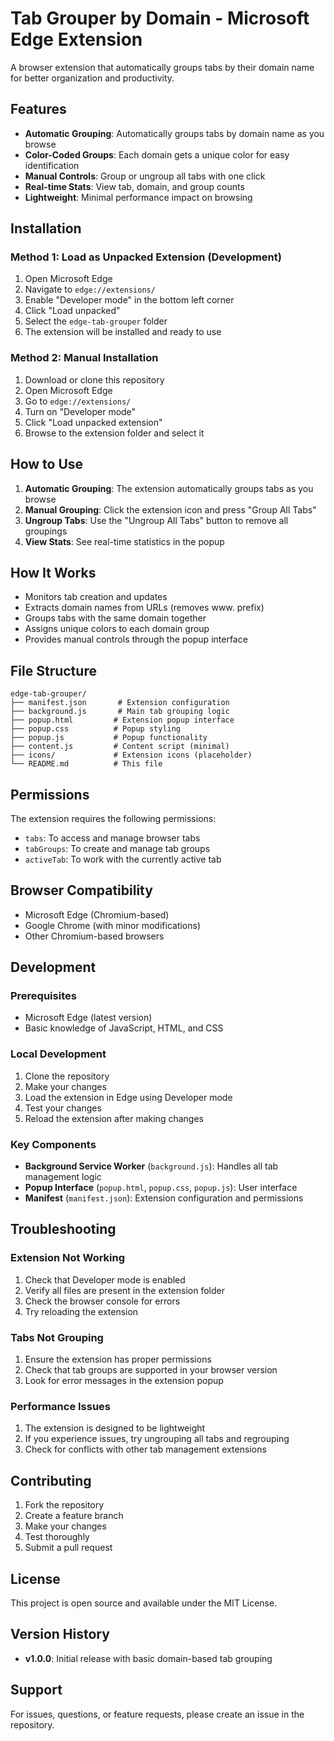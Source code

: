 # Tab Grouper by Domain - Microsoft Edge Extension

A browser extension that automatically groups tabs by their domain name for better organization and productivity.

## Features

- **Automatic Grouping**: Automatically groups tabs by domain name as you browse
- **Color-Coded Groups**: Each domain gets a unique color for easy identification
- **Manual Controls**: Group or ungroup all tabs with one click
- **Real-time Stats**: View tab, domain, and group counts
- **Lightweight**: Minimal performance impact on browsing

## Installation

### Method 1: Load as Unpacked Extension (Development)

1. Open Microsoft Edge
2. Navigate to `edge://extensions/`
3. Enable "Developer mode" in the bottom left corner
4. Click "Load unpacked"
5. Select the `edge-tab-grouper` folder
6. The extension will be installed and ready to use

### Method 2: Manual Installation

1. Download or clone this repository
2. Open Microsoft Edge
3. Go to `edge://extensions/`
4. Turn on "Developer mode"
5. Click "Load unpacked extension"
6. Browse to the extension folder and select it

## How to Use

1. **Automatic Grouping**: The extension automatically groups tabs as you browse
2. **Manual Grouping**: Click the extension icon and press "Group All Tabs"
3. **Ungroup Tabs**: Use the "Ungroup All Tabs" button to remove all groupings
4. **View Stats**: See real-time statistics in the popup

## How It Works

- Monitors tab creation and updates
- Extracts domain names from URLs (removes www. prefix)
- Groups tabs with the same domain together
- Assigns unique colors to each domain group
- Provides manual controls through the popup interface

## File Structure

```
edge-tab-grouper/
├── manifest.json       # Extension configuration
├── background.js       # Main tab grouping logic
├── popup.html         # Extension popup interface
├── popup.css          # Popup styling
├── popup.js           # Popup functionality
├── content.js         # Content script (minimal)
├── icons/             # Extension icons (placeholder)
└── README.md          # This file
```

## Permissions

The extension requires the following permissions:

- `tabs`: To access and manage browser tabs
- `tabGroups`: To create and manage tab groups
- `activeTab`: To work with the currently active tab

## Browser Compatibility

- Microsoft Edge (Chromium-based)
- Google Chrome (with minor modifications)
- Other Chromium-based browsers

## Development

### Prerequisites

- Microsoft Edge (latest version)
- Basic knowledge of JavaScript, HTML, and CSS

### Local Development

1. Clone the repository
2. Make your changes
3. Load the extension in Edge using Developer mode
4. Test your changes
5. Reload the extension after making changes

### Key Components

- **Background Service Worker** (`background.js`): Handles all tab management logic
- **Popup Interface** (`popup.html`, `popup.css`, `popup.js`): User interface
- **Manifest** (`manifest.json`): Extension configuration and permissions

## Troubleshooting

### Extension Not Working

1. Check that Developer mode is enabled
2. Verify all files are present in the extension folder
3. Check the browser console for errors
4. Try reloading the extension

### Tabs Not Grouping

1. Ensure the extension has proper permissions
2. Check that tab groups are supported in your browser version
3. Look for error messages in the extension popup

### Performance Issues

1. The extension is designed to be lightweight
2. If you experience issues, try ungrouping all tabs and regrouping
3. Check for conflicts with other tab management extensions

## Contributing

1. Fork the repository
2. Create a feature branch
3. Make your changes
4. Test thoroughly
5. Submit a pull request

## License

This project is open source and available under the MIT License.

## Version History

- **v1.0.0**: Initial release with basic domain-based tab grouping

## Support

For issues, questions, or feature requests, please create an issue in the repository.
